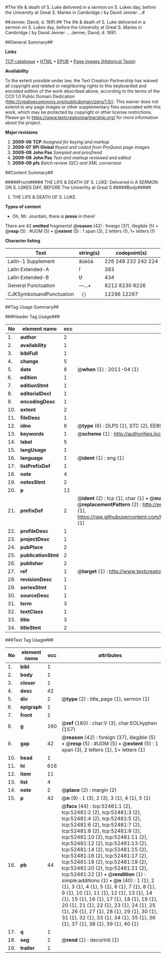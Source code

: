 #The life & death of S. Luke delivered in a sermon on S. Lukes day, before the University at Great S. Maries in Cambridge / by David Jenner ...#

##Jenner, David, d. 1691.##
The life & death of S. Luke delivered in a sermon on S. Lukes day, before the University at Great S. Maries in Cambridge / by David Jenner ...
Jenner, David, d. 1691.

##General Summary##

**Links**

[TCP catalogue](http://www.ota.ox.ac.uk/tcp/)  • 
[HTML](http://tei.it.ox.ac.uk/tcp/Texts-HTML/free/A46/A46817.html)  • 
[EPUB](http://tei.it.ox.ac.uk/tcp/Texts-EPUB/free/A46/A46817.epub) • 
[Page images (Historical Texts)](https://historicaltexts.jisc.ac.uk/eebo-12013153e)

**Availability**

To the extent possible under law, the Text Creation Partnership has waived all copyright and related or neighboring rights to this keyboarded and encoded edition of the work described above, according to the terms of the CC0 1.0 Public Domain Dedication (http://creativecommons.org/publicdomain/zero/1.0/). This waiver does not extend to any page images or other supplementary files associated with this work, which may be protected by copyright or other license restrictions. Please go to https://www.textcreationpartnership.org/ for more information about the project.

**Major revisions**

1. __2009-06__ __TCP__ *Assigned for keying and markup*
1. __2009-07__ __SPi Global__ *Keyed and coded from ProQuest page images*
1. __2009-08__ __John Pas__ *Sampled and proofread*
1. __2009-08__ __John Pas__ *Text and markup reviewed and edited*
1. __2009-09__ __pfs__ *Batch review (QC) and XML conversion*

##Content Summary##

#####Front#####
THE LIFE & DEATH OF S. LUKE: Delivered in A SERMON ON S. LƲKES DAY, BEFORE The Univerſity at Great S
#####Body#####

1. THE LIFE & DEATH OF S. LUKE.

**Types of content**

  * Oh, Mr. Jourdain, there is **prose** in there!

There are 42 **omitted** fragments! 
 @__reason__ (42) : foreign (37), illegible (5)  •  @__resp__ (5) : #UOM (5)  •  @__extent__ (5) : 1 span (3), 2 letters (1), 1+ letters (1)

**Character listing**


|Text|string(s)|codepoint(s)|
|---|---|---|
|Latin-1 Supplement|âùèòà|226 249 232 242 224|
|Latin Extended-A|ſ|383|
|Latin Extended-B|Ʋ|434|
|General Punctuation|—…•|8212 8230 8226|
|CJKSymbolsandPunctuation|〈〉|12296 12297|

##Tag Usage Summary##

###Header Tag Usage###

|No|element name|occ|attributes|
|---|---|---|---|
|1.|__author__|2||
|2.|__availability__|1||
|3.|__biblFull__|1||
|4.|__change__|5||
|5.|__date__|8| @__when__ (1) : 2011-04 (1)|
|6.|__edition__|1||
|7.|__editionStmt__|1||
|8.|__editorialDecl__|1||
|9.|__encodingDesc__|1||
|10.|__extent__|2||
|11.|__fileDesc__|1||
|12.|__idno__|6| @__type__ (6) : DLPS (1), STC (2), EEBO-CITATION (1), OCLC (1), VID (1)|
|13.|__keywords__|1| @__scheme__ (1) : http://authorities.loc.gov/ (1)|
|14.|__label__|5||
|15.|__langUsage__|1||
|16.|__language__|1| @__ident__ (1) : eng (1)|
|17.|__listPrefixDef__|1||
|18.|__note__|4||
|19.|__notesStmt__|2||
|20.|__p__|11||
|21.|__prefixDef__|2| @__ident__ (2) : tcp (1), char (1)  •  @__matchPattern__ (2) : ([0-9\-]+):([0-9IVX]+) (1), (.+) (1)  •  @__replacementPattern__ (2) : http://eebo.chadwyck.com/downloadtiff?vid=$1&page=$2 (1), https://raw.githubusercontent.com/textcreationpartnership/Texts/master/tcpchars.xml#$1 (1)|
|22.|__profileDesc__|1||
|23.|__projectDesc__|1||
|24.|__pubPlace__|2||
|25.|__publicationStmt__|2||
|26.|__publisher__|2||
|27.|__ref__|1| @__target__ (1) : http://www.textcreationpartnership.org/docs/. (1)|
|28.|__revisionDesc__|1||
|29.|__seriesStmt__|1||
|30.|__sourceDesc__|1||
|31.|__term__|3||
|32.|__textClass__|1||
|33.|__title__|3||
|34.|__titleStmt__|2||


###Text Tag Usage###

|No|element name|occ|attributes|
|---|---|---|---|
|1.|__bibl__|1||
|2.|__body__|1||
|3.|__closer__|1||
|4.|__desc__|42||
|5.|__div__|2| @__type__ (2) : title_page (1), sermon (1)|
|6.|__epigraph__|1||
|7.|__front__|1||
|8.|__g__|160| @__ref__ (160) : char:V (3), char:EOLhyphen (157)|
|9.|__gap__|42| @__reason__ (42) : foreign (37), illegible (5)  •  @__resp__ (5) : #UOM (5)  •  @__extent__ (5) : 1 span (3), 2 letters (1), 1+ letters (1)|
|10.|__head__|1||
|11.|__hi__|616||
|12.|__item__|11||
|13.|__list__|4||
|14.|__note__|2| @__place__ (2) : margin (2)|
|15.|__p__|42| @__n__ (9) : 1 (3), 2 (3), 3 (1), 4 (1), 5 (1)|
|16.|__pb__|44| @__facs__ (44) : tcp:52481:1 (2), tcp:52481:2 (2), tcp:52481:3 (2), tcp:52481:4 (2), tcp:52481:5 (2), tcp:52481:6 (2), tcp:52481:7 (2), tcp:52481:8 (2), tcp:52481:9 (2), tcp:52481:10 (2), tcp:52481:11 (2), tcp:52481:12 (2), tcp:52481:13 (2), tcp:52481:14 (2), tcp:52481:15 (2), tcp:52481:16 (2), tcp:52481:17 (2), tcp:52481:18 (2), tcp:52481:19 (2), tcp:52481:20 (2), tcp:52481:21 (2), tcp:52481:22 (2)  •  @__rendition__ (1) : simple:additions (1)  •  @__n__ (40) : 1 (1), 2 (1), 3 (1), 4 (1), 5 (1), 6 (1), 7 (1), 8 (1), 9 (1), 10 (1), 11 (1), 12 (1), 13 (1), 14 (1), 15 (1), 16 (1), 17 (1), 18 (1), 19 (1), 20 (1), 21 (1), 22 (1), 23 (1), 24 (1), 25 (1), 26 (1), 27 (1), 28 (1), 29 (1), 30 (1), 31 (1), 32 (1), 33 (1), 34 (1), 35 (1), 36 (1), 37 (1), 38 (1), 39 (1), 40 (1)|
|17.|__q__|1||
|18.|__seg__|1| @__rend__ (1) : decorInit (1)|
|19.|__trailer__|1||
